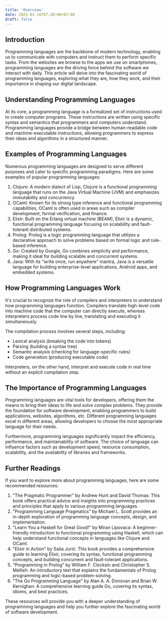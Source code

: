 ```yaml
---
title: 'Overview'
date: 2025-03-16T07:20:00+07:00
draft: false
---
```


## Introduction

Programming languages are the backbone of modern technology, enabling us to communicate with computers and instruct them to perform specific tasks. From the websites we browse to the apps we use on smartphones, programming languages are the driving force behind the software we interact with daily. This article will delve into the fascinating world of programming languages, exploring what they are, how they work, and their importance in shaping our digital landscape.

## Understanding Programming Languages

At its core, a programming language is a formalized set of instructions used to create computer programs. These instructions are written using specific syntax and semantics that programmers and computers understand. Programming languages provide a bridge between human-readable code and machine-executable instructions, allowing programmers to express their ideas and algorithms in a structured manner.

## Examples of Programming Languages

Numerous programming languages are designed to serve different purposes and cater to specific programming paradigms. Here are some examples of popular programming languages:

1. Clojure: A modern dialect of Lisp, Clojure is a functional programming language that runs on the Java Virtual Machine (JVM) and emphasizes immutability and concurrency.
2. OCaml: Known for its strong type inference and functional programming capabilities, OCaml is often used in areas such as compiler development, formal verification, and finance.
3. Elixir: Built on the Erlang virtual machine (BEAM), Elixir is a dynamic, functional programming language focusing on scalability and fault-tolerant distributed systems.
4. Prolog: Prolog is a logic programming language that utilizes a declarative approach to solve problems based on formal logic and rule-based inference.
5. Go: Created by Google, Go combines simplicity and performance, making it ideal for building scalable and concurrent systems.
6. Java: With its "write once, run anywhere" mantra, Java is a versatile language for building enterprise-level applications, Android apps, and embedded systems.

## How Programming Languages Work

It's crucial to recognize the role of compilers and interpreters to understand how programming languages function. Compilers translate high-level code into machine code that the computer can directly execute, whereas interpreters process code line by line, translating and executing it simultaneously.

The compilation process involves several steps, including:

- Lexical analysis (breaking the code into tokens)
- Parsing (building a syntax tree)
- Semantic analysis (checking for language-specific rules)
- Code generation (producing executable code)

Interpreters, on the other hand, interpret and execute code in real time without an explicit compilation step.

## The Importance of Programming Languages

Programming languages are vital tools for developers, offering them the means to bring their ideas to life and solve complex problems. They provide the foundation for software development, enabling programmers to build applications, websites, algorithms, etc. Different programming languages excel in different areas, allowing developers to choose the most appropriate language for their needs.

Furthermore, programming languages significantly impact the efficiency, performance, and maintainability of software. The choice of language can influence factors such as development speed, resource consumption, scalability, and the availability of libraries and frameworks.

## Further Readings

If you want to explore more about programming languages, here are some recommended resources:

1. "The Pragmatic Programmer" by Andrew Hunt and David Thomas: This book offers practical advice and insights into programming practices and principles that apply to various programming languages.
2. "Programming Language Pragmatics" by Michael L. Scott provides an in-depth exploration of programming language concepts, design, and implementation.
3. "Learn You a Haskell for Great Good!" by Miran Lipovaca: A beginner-friendly introduction to functional programming using Haskell, which can help understand functional concepts in languages like Clojure and OCaml.
4. "Elixir in Action" by Saša Jurić: This book provides a comprehensive guide to learning Elixir, covering its syntax, functional programming concepts, and building concurrent and fault-tolerant applications.
5. "Programming in Prolog" by William F. Clocksin and Christopher S. Mellish: An introductory text that explains the fundamentals of Prolog programming and logic-based problem-solving.
6. "The Go Programming Language" by Alan A. A. Donovan and Brian W. Kernighan: A comprehensive learning guide Go, covering its syntax, idioms, and best practices.

These resources will provide you with a deeper understanding of programming languages and help you further explore the fascinating world of software development.
